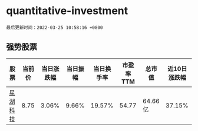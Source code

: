 # quantitative-investment

`最后更新时间：2022-03-25 10:58:16 +0800`

## 强势股票

|股票|当前价|当日涨跌幅|当日振幅|当日换手率|市盈率TTM|总市值|近10日涨跌幅|
|----|----|----|----|----|----|----|----|
|[星湖科技](https://xueqiu.com/S/SH600866)|8.75|3.06%|9.66%|19.57%|54.77|64.66亿|37.15%|
